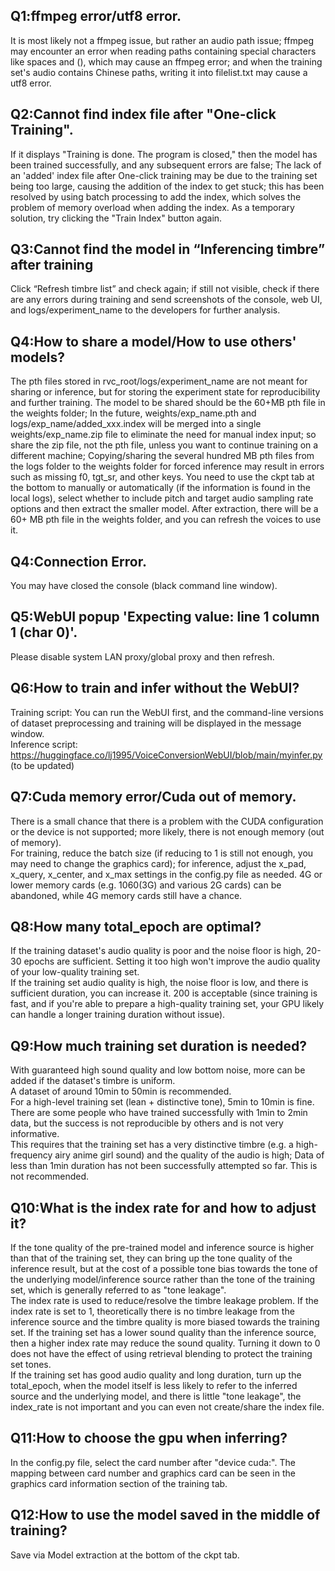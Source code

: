 ## Q1:ffmpeg error/utf8 error.
It is most likely not a ffmpeg issue, but rather an audio path issue;
ffmpeg may encounter an error when reading paths containing special characters like spaces and (), which may cause an ffmpeg error; and when the training set's audio contains Chinese paths, writing it into filelist.txt may cause a utf8 error.<br>

## Q2:Cannot find index file after "One-click Training".
If it displays "Training is done. The program is closed," then the model has been trained successfully, and any subsequent errors are false;
The lack of an 'added' index file after One-click training may be due to the training set being too large, causing the addition of the index to get stuck; this has been resolved by using batch processing to add the index, which solves the problem of memory overload when adding the index. As a temporary solution, try clicking the "Train Index" button again.<br>

## Q3:Cannot find the model in “Inferencing timbre” after training
Click “Refresh timbre list” and check again; if still not visible, check if there are any errors during training and send screenshots of the console, web UI, and logs/experiment_name to the developers for further analysis.<br>

## Q4:How to share a model/How to use others' models?
The pth files stored in rvc_root/logs/experiment_name are not meant for sharing or inference, but for storing the experiment state for reproducibility and further training. The model to be shared should be the 60+MB pth file in the weights folder;
In the future, weights/exp_name.pth and logs/exp_name/added_xxx.index will be merged into a single weights/exp_name.zip file to eliminate the need for manual index input; so share the zip file, not the pth file, unless you want to continue training on a different machine;
Copying/sharing the several hundred MB pth files from the logs folder to the weights folder for forced inference may result in errors such as missing f0, tgt_sr, and other keys. You need to use the ckpt tab at the bottom to manually or automatically (if the information is found in the local logs), select whether to include pitch and target audio sampling rate options and then extract the smaller model. After extraction, there will be a 60+ MB pth file in the weights folder, and you can refresh the voices to use it.<br>

## Q4:Connection Error.
You may have closed the console (black command line window).<br>

## Q5:WebUI popup 'Expecting value: line 1 column 1 (char 0)'.
Please disable system LAN proxy/global proxy and then refresh.<br>

## Q6:How to train and infer without the WebUI?
Training script:
You can run the WebUI first, and the command-line versions of dataset preprocessing and training will be displayed in the message window.<br>
Inference script:
https://huggingface.co/lj1995/VoiceConversionWebUI/blob/main/myinfer.py (to be updated)<br>

## Q7:Cuda memory error/Cuda out of memory.
There is a small chance that there is a problem with the CUDA configuration or the device is not supported; more likely, there is not enough memory (out of memory).<br>
For training, reduce the batch size (if reducing to 1 is still not enough, you may need to change the graphics card); for inference, adjust the x_pad, x_query, x_center, and x_max settings in the config.py file as needed. 4G or lower memory cards (e.g. 1060(3G) and various 2G cards) can be abandoned, while 4G memory cards still have a chance.<br>

## Q8:How many total_epoch are optimal?
If the training dataset's audio quality is poor and the noise floor is high, 20-30 epochs are sufficient. Setting it too high won't improve the audio quality of your low-quality training set.<br>
If the training set audio quality is high, the noise floor is low, and there is sufficient duration, you can increase it. 200 is acceptable (since training is fast, and if you're able to prepare a high-quality training set, your GPU likely can handle a longer training duration without issue).<br>

## Q9:How much training set duration is needed?
With guaranteed high sound quality and low bottom noise, more can be added if the dataset's timbre is uniform.<br>
A dataset of around 10min to 50min is recommended.<br>
For a high-level training set (lean + distinctive tone), 5min to 10min is fine.<br>
There are some people who have trained successfully with 1min to 2min data, but the success is not reproducible by others and is not very informative. <br>This requires that the training set has a very distinctive timbre (e.g. a high-frequency airy anime girl sound) and the quality of the audio is high;
Data of less than 1min duration has not been successfully attempted so far. This is not recommended.<br>


## Q10:What is the index rate for and how to adjust it?
If the tone quality of the pre-trained model and inference source is higher than that of the training set, they can bring up the tone quality of the inference result, but at the cost of a possible tone bias towards the tone of the underlying model/inference source rather than the tone of the training set, which is generally referred to as "tone leakage".<br>
The index rate is used to reduce/resolve the timbre leakage problem. If the index rate is set to 1, theoretically there is no timbre leakage from the inference source and the timbre quality is more biased towards the training set. If the training set has a lower sound quality than the inference source, then a higher index rate may reduce the sound quality. Turning it down to 0 does not have the effect of using retrieval blending to protect the training set tones.<br>
If the training set has good audio quality and long duration, turn up the total_epoch, when the model itself is less likely to refer to the inferred source and the underlying model, and there is little "tone leakage", the index_rate is not important and you can even not create/share the index file.<br>

## Q11:How to choose the gpu when inferring?
In the config.py file, select the card number after "device cuda:". The mapping between card number and graphics card can be seen in the graphics card information section of the training tab.<br>

## Q12:How to use the model saved in the middle of training?
Save via Model extraction at the bottom of the ckpt tab.



